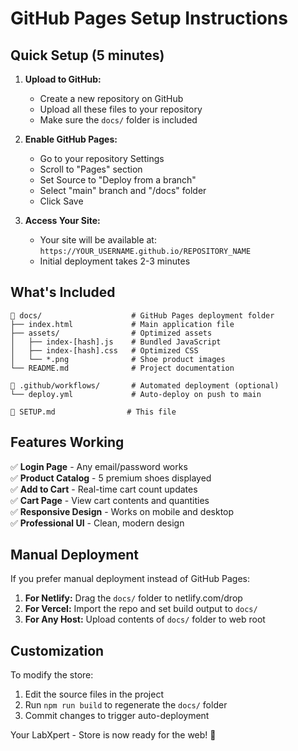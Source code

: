 # GitHub Pages Setup Instructions

## Quick Setup (5 minutes)

1. **Upload to GitHub:**
   - Create a new repository on GitHub
   - Upload all these files to your repository
   - Make sure the `docs/` folder is included

2. **Enable GitHub Pages:**
   - Go to your repository Settings
   - Scroll to "Pages" section
   - Set Source to "Deploy from a branch"
   - Select "main" branch and "/docs" folder
   - Click Save

3. **Access Your Site:**
   - Your site will be available at: `https://YOUR_USERNAME.github.io/REPOSITORY_NAME`
   - Initial deployment takes 2-3 minutes

## What's Included

```
📁 docs/                    # GitHub Pages deployment folder
├── index.html             # Main application file
├── assets/                # Optimized assets
│   ├── index-[hash].js    # Bundled JavaScript
│   ├── index-[hash].css   # Optimized CSS
│   └── *.png              # Shoe product images
└── README.md              # Project documentation

📁 .github/workflows/       # Automated deployment (optional)
└── deploy.yml             # Auto-deploy on push to main

📄 SETUP.md                # This file
```

## Features Working

✅ **Login Page** - Any email/password works  
✅ **Product Catalog** - 5 premium shoes displayed  
✅ **Add to Cart** - Real-time cart count updates  
✅ **Cart Page** - View cart contents and quantities  
✅ **Responsive Design** - Works on mobile and desktop  
✅ **Professional UI** - Clean, modern design  

## Manual Deployment

If you prefer manual deployment instead of GitHub Pages:

1. **For Netlify:** Drag the `docs/` folder to netlify.com/drop
2. **For Vercel:** Import the repo and set build output to `docs/`
3. **For Any Host:** Upload contents of `docs/` folder to web root

## Customization

To modify the store:
1. Edit the source files in the project
2. Run `npm run build` to regenerate the `docs/` folder
3. Commit changes to trigger auto-deployment

Your LabXpert - Store is now ready for the web! 🚀
